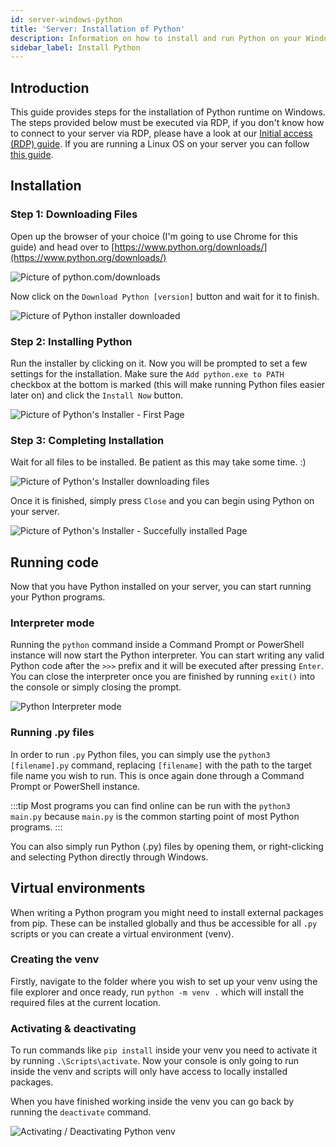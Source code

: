 ```yaml
---
id: server-windows-python
title: 'Server: Installation of Python'
description: Information on how to install and run Python on your Windows server from ZAP-Hosting.com - ZAP-Hosting.com documentation
sidebar_label: Install Python
---
```


## Introduction

This guide provides steps for the installation of Python runtime on Windows. The steps provided below must be executed via RDP, if you don't know how to connect to your server via RDP, please have a look at our [Initial access (RDP) guide](vserver-windows-userdp.md). If you are running a Linux OS on your server you can follow [this guide](server-linux-python.md).

## Installation

### Step 1: Downloading Files
Open up the browser of your choice (I'm going to use Chrome for this guide) and head over to [https://www.python.org/downloads/](https://www.python.org/downloads/)

![Picture of python.com/downloads](https://imgur.com/g30evfk.png)

Now click on the `Download Python [version]` button and wait for it to finish.

![Picture of Python installer downloaded](https://imgur.com/eHjq3nI.png)

### Step 2: Installing Python
Run the installer by clicking on it. Now you will be prompted to set a few settings for the installation. Make sure the `Add python.exe to PATH` checkbox at the bottom is marked (this will make running Python files easier later on) and click the `Install Now` button.

![Picture of Python's Installer - First Page](https://imgur.com/CcRCbhn.png)

### Step 3: Completing Installation
Wait for all files to be installed. Be patient as this may take some time. :)

![Picture of Python's Installer downloading files](https://imgur.com/CNqjZ4c.png)

Once it is finished, simply press `Close` and you can begin using Python on your server.

![Picture of Python's Installer - Succefully installed Page](https://imgur.com/f9I8zaa.png)

## Running code

Now that you have Python installed on your server, you can start running your Python programs.

### Interpreter mode

Running the `python` command inside a Command Prompt or PowerShell instance will now start the Python interpreter. You can start writing any valid Python code after the `>>>` prefix and it will be executed after pressing `Enter`. You can close the interpreter once you are finished by running `exit()` into the console or simply closing the prompt.

![Python Interpreter mode](https://imgur.com/AQSm2hX.png)

### Running .py files

In order to run `.py` Python files, you can simply use the `python3 [filename].py` command, replacing `[filename]` with the path to the target file name you wish to run. This is once again done through a Command Prompt or PowerShell instance.

:::tip
Most programs you can find online can be run with the `python3 main.py` because `main.py` is the common starting point of most Python programs.
:::

You can also simply run Python (.py) files by opening them, or right-clicking and selecting Python directly through Windows.

## Virtual environments

When writing a Python program you might need to install external packages from pip. These can be installed globally and thus be accessible for all `.py` scripts or you can create a virtual environment (venv).

### Creating the venv

Firstly, navigate to the folder where you wish to set up your venv using the file explorer and once ready, run `python -m venv .` which will install the required files at the current location.

### Activating & deactivating

To run commands like `pip install` inside your venv you need to activate it by running `.\Scripts\activate`. Now your console is only going to run inside the venv and scripts will only have access to locally installed packages.

When you have finished working inside the venv you can go back by running the `deactivate` command.

![Activating / Deactivating Python venv](https://imgur.com/KvJxliT.png)